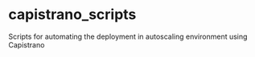 # capistrano_scripts
Scripts for automating the deployment in autoscaling environment using Capistrano
